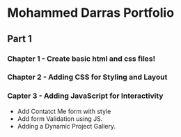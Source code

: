# Mohammed Darras Portfolio

## Part 1

### Chapter 1 - Create basic html and css files!

### Chapter 2 - Adding CSS for Styling and Layout

### Capter 3 - Adding JavaScript for Interactivity

- Add Contatct Me form with style
- Add form Validation using JS.
- Adding a Dynamic Project Gallery.
